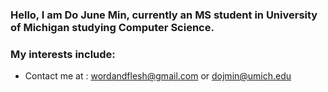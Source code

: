 ### Hello, I am Do June Min, currently an MS student in University of Michigan studying Computer Science. 
### My interests include:
- Contact me at : <a href="wordandflesh@gmail.com">wordandflesh@gmail.com</a> or <a href="dojmin@umich.edu">dojmin@umich.edu</a>
